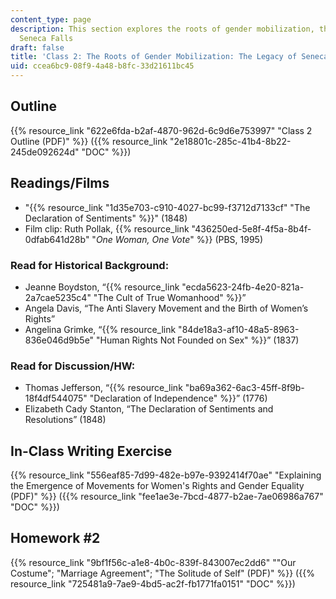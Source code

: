 ```yaml
---
content_type: page
description: This section explores the roots of gender mobilization, the legacy of
  Seneca Falls
draft: false
title: 'Class 2: The Roots of Gender Mobilization: The Legacy of Seneca Falls (1848)'
uid: ccea6bc9-08f9-4a48-b8fc-33d21611bc45
---
```

## Outline

{{% resource_link "622e6fda-b2af-4870-962d-6c9d6e753997" "Class 2 Outline (PDF)" %}} ({{% resource_link "2e18801c-285c-41b4-8b22-245de092624d" "DOC" %}})

## Readings/Films

- "{{% resource_link "1d35e703-c910-4027-bc99-f3712d7133cf" "The Declaration of Sentiments" %}}" (1848)
- Film clip: Ruth Pollak, {{% resource_link "436250ed-5e8f-4f5a-8b4f-0dfab641d28b" "*One Woman, One Vote*" %}} (PBS, 1995)

### Read for Historical Background:

- Jeanne Boydston, “{{% resource_link "ecda5623-24fb-4e20-821a-2a7cae5235c4" "The Cult of True Womanhood" %}}”
- Angela Davis, “The Anti Slavery Movement and the Birth of Women’s Rights”
- Angelina Grimke, “{{% resource_link "84de18a3-af10-48a5-8963-836e046d9b5e" "Human Rights Not Founded on Sex" %}}” (1837)

### Read for Discussion/HW:

- Thomas Jefferson, “{{% resource_link "ba69a362-6ac3-45ff-8f9b-18f4df544075" "Declaration of Independence" %}}” (1776)
- Elizabeth Cady Stanton, “The Declaration of Sentiments and Resolutions” (1848)

## In-Class Writing Exercise

{{% resource_link "556eaf85-7d99-482e-b97e-9392414f70ae" "Explaining the Emergence of Movements for Women's Rights and Gender Equality (PDF)" %}} ({{% resource_link "fee1ae3e-7bcd-4877-b2ae-7ae06986a767" "DOC" %}})

## Homework #2

{{% resource_link "9bf1f56c-a1e8-4b0c-839f-843007ec2dd6" "\"Our Costume\"; \"Marriage Agreement\"; \"The Solitude of Self\" (PDF)" %}} ({{% resource_link "725481a9-7ae9-4bd5-ac2f-fb1771fa0151" "DOC" %}})